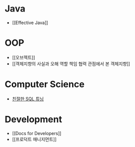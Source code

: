 # Java
- [[Effective Java]]
# OOP
- [[오브젝트]]
- [[객체지향의 사실과 오해 역할 책임 협력 관점에서 본 객체지향]]
# Computer Science
- [친절한 SQL 튜닝](친절한%20SQL%20튜닝.md)
# Development
- [[Docs for Developers]]
- [[프로덕트 매니지먼트]]
